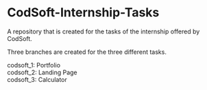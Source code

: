 # CodSoft-Internship-Tasks
A repository that is created for the tasks of the internship offered by CodSoft.<br>

Three branches are created for the three different tasks.<br>

codsoft_1: Portfolio<br>
codsoft_2: Landing Page<br>
codsoft_3: Calculator<br>

